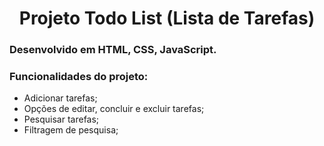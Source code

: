 <div align="center">
<h1>Projeto Todo List (Lista de Tarefas)</h1>
</div>

<h3>Desenvolvido em HTML, CSS, JavaScript.</h3>

<h3>Funcionalidades do projeto:</h3>

- Adicionar tarefas;
- Opções de editar, concluir e excluir tarefas; 
- Pesquisar tarefas;
- Filtragem de pesquisa;
